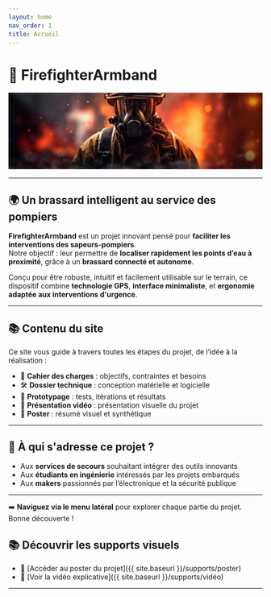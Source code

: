 ```yaml
---
layout: home
nav_order: 1
title: Accueil
---
```


# 🚒 FirefighterArmband

![Bannière FirefighterArmband](images/banniere_pompiers.png)

---

## 🌍 Un brassard intelligent au service des pompiers

**FirefighterArmband** est un projet innovant pensé pour **faciliter les interventions des sapeurs-pompiers**.  
Notre objectif : leur permettre de **localiser rapidement les points d’eau à proximité**, grâce à un **brassard connecté et autonome**.

Conçu pour être robuste, intuitif et facilement utilisable sur le terrain, ce dispositif combine **technologie GPS**, **interface minimaliste**, et **ergonomie adaptée aux interventions d'urgence**.

---

## 📚 Contenu du site

Ce site vous guide à travers toutes les étapes du projet, de l’idée à la réalisation :

- 🧭 **Cahier des charges** : objectifs, contraintes et besoins
- 🛠️ **Dossier technique** : conception matérielle et logicielle
- 🧪 **Prototypage** : tests, itérations et résultats
- 🎥 **Présentation vidéo** : présentation visuelle du projet
- 📄 **Poster** : résumé visuel et synthétique

---

## 🤝 À qui s'adresse ce projet ?

- Aux **services de secours** souhaitant intégrer des outils innovants
- Aux **étudiants en ingénierie** intéressés par les projets embarqués
- Aux **makers** passionnés par l’électronique et la sécurité publique

---

➡️ **Naviguez via le menu latéral** pour explorer chaque partie du projet.  
Bonne découverte !


## 📚 Découvrir les supports visuels

- 📄 [Accéder au poster du projet]({{ site.baseurl }}/supports/poster)
- 🎥 [Voir la vidéo explicative]({{ site.baseurl }}/supports/vidéo)

---
